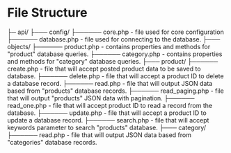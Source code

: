# File Structure
├─ api/
├─── config/
├────── core.php - file used for core configuration
├────── database.php - file used for connecting to the database.
├─── objects/
├────── product.php - contains properties and methods for "product" database queries.
├────── category.php - contains properties and methods for "category" database queries.
├─── product/
├────── create.php - file that will accept posted product data to be saved to database.
├────── delete.php - file that will accept a product ID to delete a database record.
├────── read.php - file that will output JSON data based from "products" database records.
├────── read_paging.php - file that will output "products" JSON data with pagination.
├────── read_one.php - file that will accept product ID to read a record from the database.
├────── update.php - file that will accept a product ID to update a database record.
├────── search.php - file that will accept keywords parameter to search "products" database.
├─── category/
├────── read.php - file that will output JSON data based from "categories" database records.

